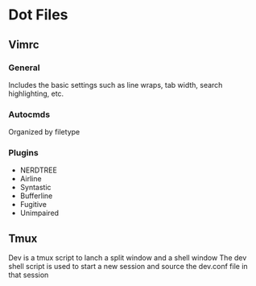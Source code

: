 # Dot Files

## Vimrc
### General
Includes the basic settings such as line wraps, tab width, search highlighting, etc.
	
### Autocmds
Organized by filetype

### Plugins
+ NERDTREE
+ Airline
+ Syntastic
+ Bufferline
+ Fugitive
+ Unimpaired

## Tmux
Dev is a tmux script to lanch a split window and a shell window
The dev shell script is used to start a new session and source the dev.conf file in that
session
